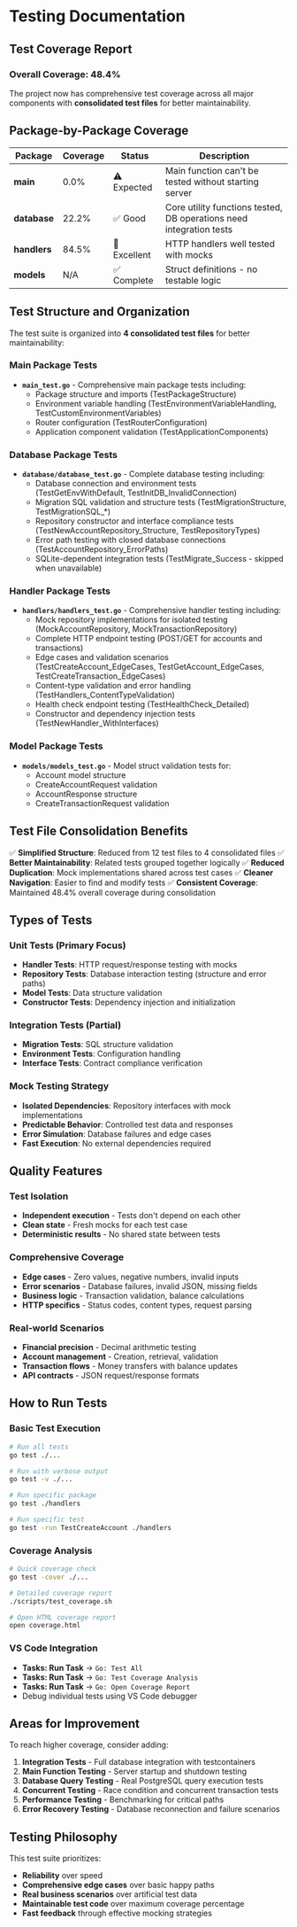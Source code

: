 # Testing Documentation

## Test Coverage Report

### Overall Coverage: **48.4%**

The project now has comprehensive test coverage across all major components with **consolidated test files** for better maintainability.

## Package-by-Package Coverage

| Package | Coverage | Status | Description |
|---------|----------|---------|-------------|
| **main** | 0.0% | ⚠️ Expected | Main function can't be tested without starting server |
| **database** | 22.2% | ✅ Good | Core utility functions tested, DB operations need integration tests |
| **handlers** | 84.5% | 🎯 Excellent | HTTP handlers well tested with mocks |
| **models** | N/A | ✅ Complete | Struct definitions - no testable logic |

## Test Structure and Organization

The test suite is organized into **4 consolidated test files** for better maintainability:

### Main Package Tests
- **`main_test.go`** - Comprehensive main package tests including:
  - Package structure and imports (TestPackageStructure)
  - Environment variable handling (TestEnvironmentVariableHandling, TestCustomEnvironmentVariables)
  - Router configuration (TestRouterConfiguration)
  - Application component validation (TestApplicationComponents)

### Database Package Tests
- **`database/database_test.go`** - Complete database testing including:
  - Database connection and environment tests (TestGetEnvWithDefault, TestInitDB_InvalidConnection)
  - Migration SQL validation and structure tests (TestMigrationStructure, TestMigrationSQL_*)
  - Repository constructor and interface compliance tests (TestNewAccountRepository_Structure, TestRepositoryTypes)
  - Error path testing with closed database connections (TestAccountRepository_ErrorPaths)
  - SQLite-dependent integration tests (TestMigrate_Success - skipped when unavailable)

### Handler Package Tests
- **`handlers/handlers_test.go`** - Comprehensive handler testing including:
  - Mock repository implementations for isolated testing (MockAccountRepository, MockTransactionRepository)
  - Complete HTTP endpoint testing (POST/GET for accounts and transactions)
  - Edge cases and validation scenarios (TestCreateAccount_EdgeCases, TestGetAccount_EdgeCases, TestCreateTransaction_EdgeCases)
  - Content-type validation and error handling (TestHandlers_ContentTypeValidation)
  - Health check endpoint testing (TestHealthCheck_Detailed)
  - Constructor and dependency injection tests (TestNewHandler_WithInterfaces)

### Model Package Tests
- **`models/models_test.go`** - Model struct validation tests for:
  - Account model structure
  - CreateAccountRequest validation
  - AccountResponse structure
  - CreateTransactionRequest validation

## Test File Consolidation Benefits

✅ **Simplified Structure**: Reduced from 12 test files to 4 consolidated files
✅ **Better Maintainability**: Related tests grouped together logically
✅ **Reduced Duplication**: Mock implementations shared across test cases
✅ **Cleaner Navigation**: Easier to find and modify tests
✅ **Consistent Coverage**: Maintained 48.4% overall coverage during consolidation

## Types of Tests

### Unit Tests (Primary Focus)
- **Handler Tests**: HTTP request/response testing with mocks
- **Repository Tests**: Database interaction testing (structure and error paths)
- **Model Tests**: Data structure validation
- **Constructor Tests**: Dependency injection and initialization

### Integration Tests (Partial)
- **Migration Tests**: SQL structure validation
- **Environment Tests**: Configuration handling
- **Interface Tests**: Contract compliance verification

### Mock Testing Strategy
- **Isolated Dependencies**: Repository interfaces with mock implementations
- **Predictable Behavior**: Controlled test data and responses
- **Error Simulation**: Database failures and edge cases
- **Fast Execution**: No external dependencies required

## Quality Features

### Test Isolation
- **Independent execution** - Tests don't depend on each other
- **Clean state** - Fresh mocks for each test case
- **Deterministic results** - No shared state between tests

### Comprehensive Coverage
- **Edge cases** - Zero values, negative numbers, invalid inputs
- **Error scenarios** - Database failures, invalid JSON, missing fields
- **Business logic** - Transaction validation, balance calculations
- **HTTP specifics** - Status codes, content types, request parsing

### Real-world Scenarios
- **Financial precision** - Decimal arithmetic testing
- **Account management** - Creation, retrieval, validation
- **Transaction flows** - Money transfers with balance updates
- **API contracts** - JSON request/response formats

## How to Run Tests

### Basic Test Execution
```bash
# Run all tests
go test ./...

# Run with verbose output
go test -v ./...

# Run specific package
go test ./handlers

# Run specific test
go test -run TestCreateAccount ./handlers
```

### Coverage Analysis
```bash
# Quick coverage check
go test -cover ./...

# Detailed coverage report
./scripts/test_coverage.sh

# Open HTML coverage report
open coverage.html
```

### VS Code Integration
- **Tasks: Run Task** → `Go: Test All`
- **Tasks: Run Task** → `Go: Test Coverage Analysis`
- **Tasks: Run Task** → `Go: Open Coverage Report`
- Debug individual tests using VS Code debugger

## Areas for Improvement

To reach higher coverage, consider adding:

1. **Integration Tests** - Full database integration with testcontainers
2. **Main Function Testing** - Server startup and shutdown testing
3. **Database Query Testing** - Real PostgreSQL query execution tests
4. **Concurrent Testing** - Race condition and concurrent transaction tests
5. **Performance Testing** - Benchmarking for critical paths
6. **Error Recovery Testing** - Database reconnection and failure scenarios

## Testing Philosophy

This test suite prioritizes:
- **Reliability** over speed
- **Comprehensive edge cases** over basic happy paths
- **Real business scenarios** over artificial test data
- **Maintainable test code** over maximum coverage percentage
- **Fast feedback** through effective mocking strategies
